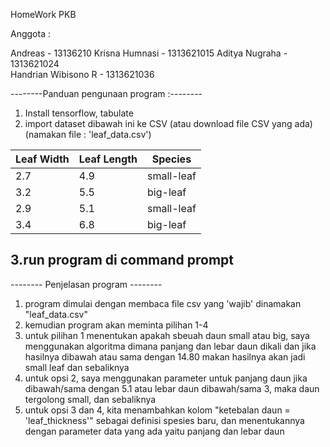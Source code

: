 HomeWork PKB 

Anggota :  

Andreas             - 13136210
Krisna Humnasi      - 1313621015
Aditya Nugraha      - 1313621024      
Handrian Wibisono R - 1313621036

--------Panduan pengunaan program :--------

1. Install tensorflow, tabulate
2. import dataset dibawah ini ke CSV (atau download file CSV yang ada) (namakan file : 'leaf_data.csv')

| Leaf Width | Leaf Length |  Species  |
|------------|-------------|-----------|
|    2.7     |     4.9     | small-leaf|
|    3.2     |     5.5     | big-leaf  |
|    2.9     |     5.1     | small-leaf|
|    3.4     |     6.8     | big-leaf  |

3.run program di command prompt
--------------------------------------------

-------- Penjelasan program --------

1. program dimulai dengan membaca file csv yang 'wajib' dinamakan "leaf_data.csv"
2. kemudian program akan meminta pilihan 1-4
3. untuk pilihan 1  menentukan apakah sbeuah daun small atau big, saya menggunakan algoritma dimana panjang dan lebar daun dikali dan jika hasilnya dibawah atau sama dengan 14.80 makan hasilnya akan jadi small leaf dan sebaliknya
4. untuk opsi 2, saya menggunakan parameter untuk panjang daun jika dibawah/sama dengan 5.1 atau lebar daun dibawah/sama 3, maka daun tergolong small, dan sebaliknya
5. untuk opsi 3 dan 4, kita menambahkan kolom "ketebalan daun = 'leaf_thickness'" sebagai definisi spesies baru, dan menentukannya dengan parameter data yang ada yaitu panjang dan lebar daun
